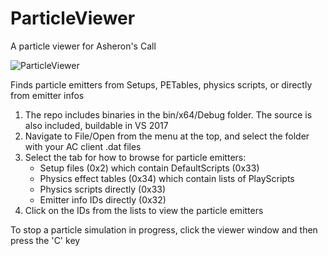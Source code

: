 # ParticleViewer

A particle viewer for Asheron's Call

![ParticleViewer](https://i.imgur.com/C1y9VV3.png "ParticleViewer")

Finds particle emitters from Setups, PETables, physics scripts, or directly from emitter infos

1. The repo includes binaries in the bin/x64/Debug folder. The source is also included, buildable in VS 2017
2. Navigate to File/Open from the menu at the top, and select the folder with your AC client .dat files
3. Select the tab for how to browse for particle emitters:
    - Setup files (0x2) which contain DefaultScripts (0x33)
    - Physics effect tables (0x34) which contain lists of PlayScripts
    - Physics scripts directly (0x33)
    - Emitter info IDs directly (0x32)
4. Click on the IDs from the lists to view the particle emitters

To stop a particle simulation in progress, click the viewer window and then press the 'C' key


